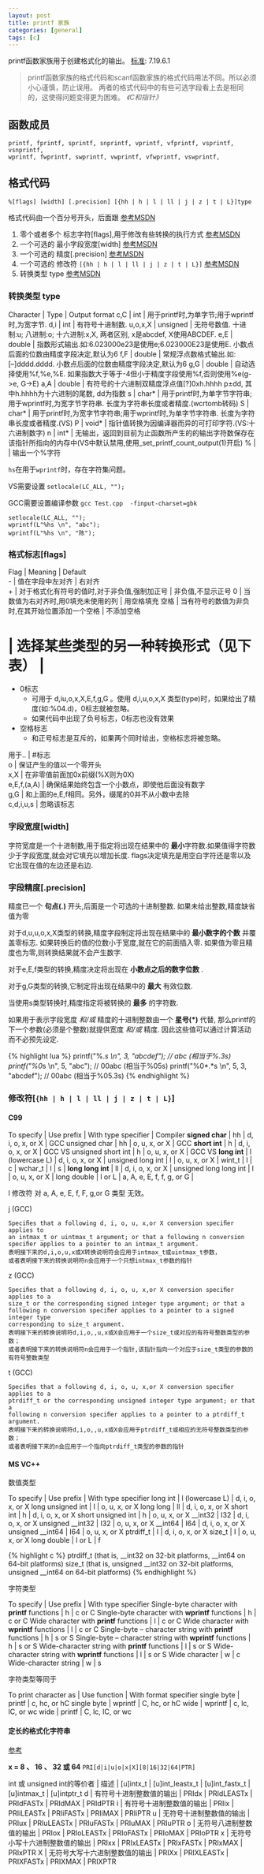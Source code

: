 ```yaml
---
layout: post
title: printf 家族
categories: [general]
tags: [c]
---
```



printf函数家族用于创建格式化的输出。
[标准](http://www.open-std.org/jtc1/sc22/wg14/www/docs/C99RationaleV5.10.pdf): 7.19.6.1

> printf函数家族的格式代码和scanf函数家族的格式代码用法不同。所以必须小心谨慎，防止误用。
> 两者的格式代码中的有些可选字段看上去是相同的，这使得问题变得更为困难。
> *《C和指针》*

## 函数成员 ##

    printf, fprintf, sprintf, snprintf, vprintf, vfprintf, vsprintf, vsnprintf, 
    wprintf, fwprintf, swprintf, vwprintf, vfwprintf, vswprintf, 

## 格式代码 ##

    %[flags] [width] [.precision] [{hh | h | l | ll | j | z | t | L}]type

格式代码由一个百分号开头，后面跟 [参考MSDN](http://msdn.microsoft.com/en-us/library/56e442dc\(v=vs.80\).aspx)

1. 零个或者多个 标志字符[flags],用于修改有些转换的执行方式 [参考MSDN](http://msdn.microsoft.com/en-us/library/8aky45ct(v=vs.80).aspx)
1. 一个可选的 最小字段宽度[width] [参考MSDN](http://msdn.microsoft.com/en-us/library/25366k66\(v=vs.80\).aspx)
1. 一个可选的 精度[.precision] [参考MSDN](http://msdn.microsoft.com/en-us/library/0ecbz014\(v=vs.80\).aspx)
1. 一个可选的 修改符 `[{hh | h | l | ll | j | z | t | L}]` [参考MSDN](http://msdn.microsoft.com/en-us/library/tcxf1dw6\(v=vs.80\).aspx) 
1. 转换类型 type [参考MSDN](http://msdn.microsoft.com/en-us/library/hf4y5e3w\(v=vs.80\).aspx)

### 转换类型 type ###

Character    | Type        | Output format
c,C          | int         | 用于printf时,为单字节;用于wprintf时,为宽字节.
d,i          | int         | 有符号十进制数.
u,o,x,X      | unsigned    | 无符号数值. 十进制:u; 八进制:o; 十六进制:x,X, 两者区别, x是abcdef, X使用ABCDEF.
e,E          | double      | 指数形式输出.如:6.023000e23是使用e;6.023000E23是使用E. 小数点后面的位数由精度字段决定,默认为6
f,F          | double      | 常规浮点数格式输出.如:[–]dddd.dddd. 小数点后面的位数由精度字段决定,默认为6
g,G          | double      | 自动选择使用%f,%e,%E. 如果指数大于等于-4但小于精度字段使用%f,否则使用%e(g->e, G->E)
a,A          | double      | 有符号的十六进制双精度浮点值[?]0xh.hhhh p±dd, 其中h.hhhh为十六进制的尾数, dd为指数
s            | char*       | 用于printf时,为单字节字符串;用于wprintf时,为宽字节字符串. 长度为字符串长度或者精度.(wcrtomb转码)
S            | char*       | 用于printf时,为宽字节字符串;用于wprintf时,为单字节字符串. 长度为字符串长度或者精度.(VS)
P            | void*       | 指针值转换为因编译器而异的可打印字符.(VS:十六进制数字)
n            | int*        | 无输出，返回到目前为止函数所产生的的输出字符数保存在该指针所指向的内存中(VS中默认禁用,使用_set_printf_count_output(1)开启)
%            |             | 输出一个%字符

`hs`在用于`wprintf`时，存在字符集问题。

VS需要设置  `setlocale(LC_ALL, "");`

GCC需要设置编译参数 `gcc Test.cpp  -finput-charset=gbk `
            
    setlocale(LC_ALL, "");
    wprintf(L"%hs \n", "abc");
    wprintf(L"%hs \n", "陈");

### 格式标志[flags] ###

Flag     | Meaning                                          | Default  
\-       | 值在字段中左对齐                                   	| 右对齐       
\+       | 对于格式化有符号的值时,对于非负值,强制加正号          	| 非负值,不显示正号
0        | 当数值为右对齐时,用0填充未使用的列                    	| 用空格填充
空格    	 | 当有符号的数值为非负时,在其开始位置添加一个空格       		| 不添加空格
#        |  选择某些类型的另一种转换形式（见下表）					| 

- 0标志 
	- 可用于 d,iu,o,x,X,E,f,g,G 。使用 d,i,u,o,x,X 类型(type)时，如果给出了精度(如:%04.d)，0标志就被忽略。
	- 如果代码中出现了负号标志，0标志也没有效果
- 空格标志
	- 和正号标志是互斥的，如果两个同时给出，空格标志将被忽略。
        
用于..      	   | #标志                                            
o              | 保证产生的值以一个零开头                                     
x,X            | 在非零值前面加0x前缀(%X则为0X)          
e,E,f,(a,A)    | 确保结果始终包含一个小数点，即使他后面没有数字                  
g,G            | 和上面的e,E,f相同。另外，缀尾的0并不从小数中去除  
c,d,i,u,s      | 忽略该标志

### 字段宽度[width] ###

字符宽度是一个十进制数,用于指定将出现在结果中的 **最小**字符数.如果值得字符数少于字段宽度,就会对它填充以增加长度.
flags决定填充是用空白字符还是零以及它出现在值的左边还是右边.

### 字段精度[.precision] ###
精度已一个 **句点(.)** 开头,后面是一个可选的十进制整数.
如果未给出整数,精度缺省值为零

对于d,u,u,o,x,X类型的转换,精度字段制定将出现在结果中的 **最小数字的个数** 并覆盖零标志.
如果转换后的值的位数小于宽度,就在它的前面插入零.
如果值为零且精度也为零,则转换结果就不会产生数字.

对于e,E,f类型的转换,精度决定将出现在 **小数点之后的数字位数** .

对于g,G类型的转换,它制定将出现在结果中的 **最大** 有效位数.

当使用s类型转换时,精度指定将被转换的 **最多** 的字符数.


如果用于表示字段宽度 *和/或* 精度的十进制整数由一个 **星号(*)** 代替, 
那么printf的下一个参数(必须是个整数)就提供宽度 *和/或* 精度. 
因此这些值可以通过计算活动而不必预先设定.
          
{% highlight lua %}
printf("%.*s \n", 3, "abcdef"); // abc  (相当于%.3s)
printf("%0*s \n", 5, "abc"); // 00abc  (相当于%05s)
printf("%0*.*s \n", 5, 3, "abcdef"); // 00abc  (相当于%05.3s)
{% endhighlight %}

### 修改符[`{hh | h | l | ll | j | z | t | L}`] ###

#### C99 ####

To specify              | Use prefix             | With type specifier       	|  Compiler
**signed char**         | hh                     | d, i, o, x, or X           	| GCC
unsigned char           | hh                     | o, u, x, or X              	| GCC
**short int**           | h                      | d, i, o, x, or X           	| GCC VS
unsigned short int      | h                      | o, u, x, or X              	| GCC VS
**long int**            | l (lowercase L)        | d, i, o, x, or X				| 
unsigned long int       | l                      | o, u, x, or X				| 
wint_t                  | l                      | c							| 
wchar_t                 | l                      | s    						| 
**long long int**       | ll                     | d, i, o, x, or X				| 
unsigned long long int  | l                      | o, u, x, or X				| 
long double             | l or L                 | a, A, e, E, f, f, g, or G	| 
  
l 修改符 对 a, A, e, E, f, F, g,or G 类型 无效。
	
j (GCC)

	Speciﬁes that a following d, i, o, u, x,or X conversion speciﬁer applies to
	an intmax_t or uintmax_t argument; or that a following n conversion
	speciﬁer applies to a pointer to an intmax_t argument.
	表明接下来的d,i,o,u,x或X转换说明符会应用于intmax_t或uintmax_t参数，
	或者表明接下来的转换说明符n会应用于一个只想intmax_t参数的指针

z (GCC)

	Speciﬁes that a following d, i, o, u, x,or X conversion speciﬁer applies to a
	size_t or the corresponding signed integer type argument; or that a
	following n conversion speciﬁer applies to a pointer to a signed integer type
	corresponding to size_t argument.
	表明接下来的转换说明符d,i,o,,u,x或X会应用于一个size_t或对应的有符号整数类型的参数；
	或者表明接下来的转换说明符n会应用于一个指针,该指针指向一个对应于size_t类型的参数的有符号整数类型

t (GCC)

	Speciﬁes that a following d, i, o, u, x,or X conversion speciﬁer applies to a
	ptrdiff_t or the corresponding unsigned integer type argument; or that a
	following n conversion speciﬁer applies to a pointer to a ptrdiff_t
	argument.	
	表明接下来的转换说明符d,i,o,,u,x或X会应用于ptrdiff_t或相应的无符号整数类型的参数；
	或者表明接下来的n会应用于一个指向ptrdiff_t类型的参数的指针
		
#### MS VC++ ####
数值类型

To specify          | Use prefix             | With type specifier
long int            | l (lowercase L)        | d, i, o, x, or X
long unsigned int   | l                      | o, u, x, or X
long long           | ll                     | d, i, o, x, or X
short int           | h                      | d, i, o, x, or X
short unsigned int  | h                      | o, u, x, or X
__int32             | I32                    | d, i, o, x, or X
unsigned __int32    | I32                    | o, u, x, or X
__int64             | I64                    | d, i, o, x, or X
unsigned __int64    | I64                    | o, u, x, or X
ptrdiff_t           | I                      | d, i, o, x, or X
size_t              | I                      | o, u, x, or X
long double         | l or L                 | f

{% highlight c %}
ptrdiff_t 
	(that is, __int32 on 32-bit platforms, __int64 on 64-bit platforms)	
size_t 
	(that is, unsigned __int32 on 32-bit platforms, unsigned __int64 on 64-bit platforms)
{% endhighlight %}	

字符类型

To specify                                                         | Use prefix           | With type specifier
Single-byte character with **printf** functions                    | h                    | c or C
Single-byte character with **wprintf** functions                   | h                    | c or C
Wide character with **printf** functions                           | l                    | c or C
Wide character with **wprintf** functions                          | l                    | c or C
Single-byte – character string with **printf** functions           | h                    | s or S
Single-byte – character string with **wprintf** functions          | h                    | s or S
Wide-character string with **printf** functions                    | l                    | s or S
Wide-character string with **wprintf** functions                   | l                    | s or S
Wide character                                                     | w                    | c
Wide-character string                                              | w                    | s

字符类型等同于	

To print character as    | Use function    | With format specifier
single byte              | printf          | c, hc, or hC
single byte              | wprintf         | C, hc, or hC
wide                     | wprintf         | c, lc, lC, or wc
wide                     | printf          | C, lc, lC, or wc


#### 定长的格式化字符串 ####

[参考](https://en.cppreference.com/w/c/types/integer)

**x = 8 、 16 、 32 或 64** `PRI[d|i|u|o|x|X][8|16|32|64|PTR]`

int 或 unsigned int的等价者	| 描述	| [u]intx_t | [u]int_leastx_t | [u]int_fastx_t | [u]intmax_t | [u]intptr_t
d |	有符号十进制整数值的输出 |	PRIdx |	PRIdLEASTx |	PRIdFASTx |	PRIdMAX |	PRIdPTR
i |	有符号十进制整数值的输出 | PRIix |	PRIiLEASTx |	PRIiFASTx |	PRIiMAX |	PRIiPTR
u |	无符号十进制整数值的输出 |	PRIux |	PRIuLEASTx |	PRIuFASTx |	PRIuMAX |	PRIuPTR
o |	无符号八进制整数值的输出 |	PRIox |	PRIoLEASTx |	PRIoFASTx |	PRIoMAX |	PRIoPTR
x |	无符号小写十六进制整数值的输出 |	PRIxx |	PRIxLEASTx |	PRIxFASTx |	PRIxMAX |	PRIxPTR
X |	无符号大写十六进制整数值的输出 |	PRIXx |	PRIXLEASTx |	PRIXFASTx |	PRIXMAX |	PRIXPTR

